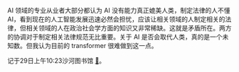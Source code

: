 AI 领域的专业从业者大部分都认为 AI 没有能力真正媲美人类，制定法律的人不懂 AI，看到现在的人工智能发展迅速必然会担忧，应该让相关领域的人制定相关的法律，但相关领域的人在政治社会学方面的知识又非常稀缺。这就是矛盾所在。两方的协调对于制定相关法律规范无比重要。关于 AI 是否会取代人类，真的是一个未知数。但我认为目前的 transformer 很难做到这一点。

记于29日上午10:23沙河图书馆 [📌](https://mp.weixin.qq.com/s/KiAvmaFlpMjbSI2nrfskCA)。
